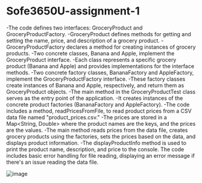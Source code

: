 # Sofe3650U-assignment-1

-The code defines two interfaces: GroceryProduct and GroceryProductFactory.
-GroceryProduct defines methods for getting and setting the name, price, and description of a grocery product.
-GroceryProductFactory declares a method for creating instances of grocery products.
-Two concrete classes, Banana and Apple, implement the GroceryProduct interface.
-Each class represents a specific grocery product (Banana and Apple) and provides implementations for the interface methods.
-Two concrete factory classes, BananaFactory and AppleFactory, implement the GroceryProductFactory interface.
-These factory classes create instances of Banana and Apple, respectively, and return them as GroceryProduct objects.
-The main method in the GroceryProductTest class serves as the entry point of the application.
-It creates instances of the concrete product factories (BananaFactory and AppleFactory).
-The code includes a method, readPricesFromFile, to read product prices from a CSV data file named "product_prices.csv."
-The prices are stored in a Map<String, Double> where the product names are the keys, and the prices are the values.
-The main method reads prices from the data file, creates grocery products using the factories, sets the prices based on the data, and displays product information.
-The displayProductInfo method is used to print the product name, description, and price to the console.
The code includes basic error handling for file reading, displaying an error message if there's an issue reading the data file.

![image](https://github.com/sajbro3/Sofe3650U-assignment-1/assets/130171415/50dd9be1-2520-4b79-84f0-54e54a292e4a)
